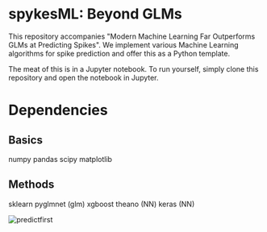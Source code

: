 # spykesML: Beyond GLMs
This repository accompanies "Modern Machine Learning Far Outperforms GLMs at Predicting Spikes". We implement various Machine Learning algorithms for spike prediction and offer this as a Python template. 

The meat of this is in a Jupyter notebook. To run yourself, simply clone this repository and open the notebook in Jupyter.


# Dependencies
## Basics
numpy
pandas
scipy
matplotlib
## Methods
sklearn
pyglmnet (glm)
xgboost
theano (NN)
keras (NN)


![predictfirst](https://github.com/KordingLab/spykesML/blob/master/predictfirst.jpg)
